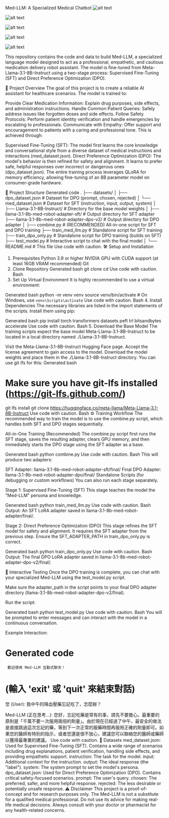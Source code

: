 Med-LLM: A Specialized Medical Chatbot
![alt text](https://img.shields.io/badge/python-3.9+-blue.svg)

![alt text](https://img.shields.io/badge/PyTorch-%23EE4C2C.svg?style=for-the-badge&logo=pytorch&logoColor=white)

![alt text](https://img.shields.io/badge/🤗%20Transformers-blue.svg)

![alt text](https://img.shields.io/badge/🤗%20PEFT-green.svg)

![alt text](https://img.shields.io/badge/🤗%20TRL-yellow.svg)

This repository contains the code and data to build Med-LLM, a specialized language model designed to act as a professional, empathetic, and cautious medication delivery robot assistant. The model is fine-tuned from Meta-Llama-3.1-8B-Instruct using a two-stage process: Supervised Fine-Tuning (SFT) and Direct Preference Optimization (DPO).

🚀 Project Overview
The goal of this project is to create a reliable AI assistant for healthcare scenarios. The model is trained to:

Provide Clear Medication Information: Explain drug purposes, side effects, and administration instructions.
Handle Common Patient Queries: Safely address issues like forgotten doses and side effects.
Follow Safety Protocols: Perform patient identity verification and handle emergencies by escalating to professionals.
Communicate with Empathy: Offer support and encouragement to patients with a caring and professional tone.
This is achieved through:

Supervised Fine-Tuning (SFT): The model first learns the core knowledge and conversational style from a diverse dataset of medical instructions and interactions (med_dataset.json).
Direct Preference Optimization (DPO): The model's behavior is then refined for safety and alignment. It learns to prefer safe, helpful responses over incorrect or dangerous ones (dpo_dataset.json).
The entire training process leverages QLoRA for memory efficiency, allowing fine-tuning of an 8B parameter model on consumer-grade hardware.

📂 Project Structure
Generated code
.
├── datasets/
│   ├── dpo_dataset.json      # Dataset for DPO (prompt, chosen, rejected)
│   └── med_dataset.json      # Dataset for SFT (instruction, input, output, system)
│
├── Llama-3.1-8B-Instruct/    # Directory for the base model weights
│
├── llama-3.1-8b-med-robot-adapter-sft/  # Output directory for SFT adapter
├── llama-3.1-8b-med-robot-adapter-dpo-v2/ # Output directory for DPO adapter
│
├── combine.py                # (RECOMMENDED) All-in-one script for SFT and DPO training
├── train_med_llm.py          # Standalone script for SFT training
├── train_dpo_only.py         # Standalone script for DPO training (builds on SFT)
├── test_model.py             # Interactive script to chat with the final model
│
└── README.md                 # This file
Use code with caution.
🛠️ Setup and Installation
1. Prerequisites
Python 3.9 or higher
NVIDIA GPU with CUDA support (at least 16GB VRAM recommended)
Git
2. Clone Repository
Generated bash
git clone <your-repository-url>
cd <your-repository-directory>
Use code with caution.
Bash
3. Set Up Virtual Environment
It is highly recommended to use a virtual environment:

Generated bash
python -m venv venv
source venv/bin/activate  # On Windows, use `venv\Scripts\activate`
Use code with caution.
Bash
4. Install Dependencies
The necessary libraries are listed in the import statements of the scripts. Install them using pip:

Generated bash
pip install torch transformers datasets peft trl bitsandbytes accelerate
Use code with caution.
Bash
5. Download the Base Model
The training scripts expect the base model Meta-Llama-3.1-8B-Instruct to be located in a local directory named ./Llama-3.1-8B-Instruct.

Visit the Meta-Llama-3.1-8B-Instruct Hugging Face page.
Accept the license agreement to gain access to the model.
Download the model weights and place them in the ./Llama-3.1-8B-Instruct directory. You can use git lfs for this:
Generated bash
# Make sure you have git-lfs installed (https://git-lfs.github.com/)
git lfs install
git clone https://huggingface.co/meta-llama/Meta-Llama-3.1-8B-Instruct
Use code with caution.
Bash
⚙️ Training Workflow
The recommended way to train the model is to use the combine.py script, which handles both SFT and DPO stages sequentially.

All-in-One Training (Recommended)
The combine.py script first runs the SFT stage, saves the resulting adapter, clears GPU memory, and then immediately starts the DPO stage using the SFT adapter as a base.

Generated bash
python combine.py
Use code with caution.
Bash
This will produce two adapters:

SFT Adapter: llama-3.1-8b-med-robot-adapter-sft/final/
Final DPO Adapter: llama-3.1-8b-med-robot-adapter-dpo/final/
Standalone Scripts (for debugging or custom workflows)
You can also run each stage separately.

Stage 1: Supervised Fine-Tuning (SFT)
This stage teaches the model the "Med-LLM" persona and knowledge.

Generated bash
python train_med_llm.py
Use code with caution.
Bash
Output: An SFT LoRA adapter saved in llama-3.1-8b-med-robot-adapter/final/.

Stage 2: Direct Preference Optimization (DPO)
This stage refines the SFT model for safety and alignment. It requires the SFT adapter from the previous step. Ensure the SFT_ADAPTER_PATH in train_dpo_only.py is correct.

Generated bash
python train_dpo_only.py
Use code with caution.
Bash
Output: The final DPO LoRA adapter saved in llama-3.1-8b-med-robot-adapter-dpo-v2/final/.

💬 Interactive Testing
Once the DPO training is complete, you can chat with your specialized Med-LLM using the test_model.py script.

Make sure the adapter_path in the script points to your final DPO adapter directory (llama-3.1-8b-med-robot-adapter-dpo-v2/final).

Run the script:

Generated bash
python test_model.py
Use code with caution.
Bash
You will be prompted to enter messages and can interact with the model in a continuous conversation.

Example Interaction:

Generated code
==================================================
     歡迎使用 Med-LLM 互動式聊天！
  (輸入 'exit' 或 'quit' 來結束對話)
==================================================

您 (User): 我中午的降血壓藥忘記吃了，怎麼辦？

Med-LLM (正在思考...):
您好，忘記吃藥是常有的事，請先不要擔心。最重要的原則是「千萬不要一次服用兩倍的劑量」。由於現在已經過了中午，最安全的做法是直接跳過這次忘記的藥，等到下一次正常的服藥時間再服用正確的劑量即可。如果您的醫師有特別的指示，或者您還是很不放心，建議您可以聯絡您的醫師或藥師以獲得最專業的建議。
Use code with caution.
📜 Datasets
med_dataset.json: Used for Supervised Fine-Tuning (SFT). Contains a wide range of scenarios including drug explanations, patient verification, handling side effects, and providing empathetic support.
instruction: The task for the model.
input: Additional context for the instruction.
output: The ideal response (the "label").
system: The system prompt to set the model's persona.
dpo_dataset.json: Used for Direct Preference Optimization (DPO). Contains critical safety-focused scenarios.
prompt: The user's query.
chosen: The preferred, safer, and more helpful response.
rejected: The less desirable or potentially unsafe response.
⚠️ Disclaimer
This project is a proof-of-concept and for research purposes only. The Med-LLM is not a substitute for a qualified medical professional. Do not use its advice for making real-life medical decisions. Always consult with your doctor or pharmacist for any health-related concerns.
